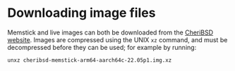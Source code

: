 # Downloading image files

Memstick and live images can both be downloaded from the [CheriBSD
website](https://www.cheribsd.org/).
Images are compressed using the UNIX `xz` command, and must be decompressed
before they can be used; for example by running:

```
unxz cheribsd-memstick-arm64-aarch64c-22.05p1.img.xz
````
